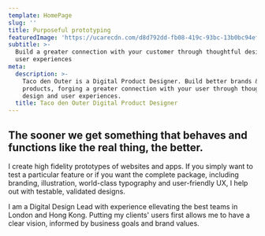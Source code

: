 ```yaml
---
template: HomePage
slug: ''
title: Purposeful prototyping
featuredImage: 'https://ucarecdn.com/d8d792dd-fb08-419c-93bc-13b0bc94efcc/'
subtitle: >-
  Build a greater connection with your customer through thoughtful design and
  user experiences
meta:
  description: >-
    Taco den Outer is a Digital Product Designer. Build better brands &
    products, forging a greater connection with your user through thoughtful
    design and user experiences.
  title: Taco den Outer Digital Product Designer
---
```

## The sooner we get something that behaves and functions like the real thing, the better.

I create high fidelity prototypes of websites and apps. If you simply want to test a particular feature or if you want the complete package, including branding, illustration, world-class typography and user-friendly UX, I help out with testable, validated designs.

I am a Digital Design Lead with experience ellevating the best teams in London and Hong Kong. Putting my clients' users first allows me to have a clear vision, informed by business goals and brand values.

##
